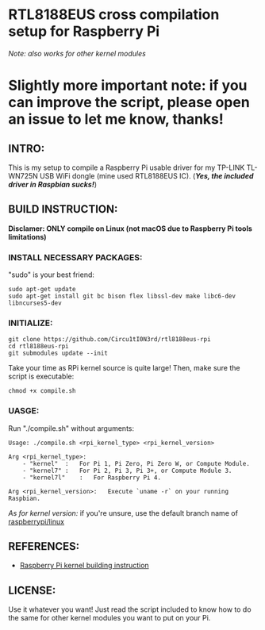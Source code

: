 # RTL8188EUS cross compilation setup for Raspberry Pi
_Note: also works for other kernel modules_

# Slightly more important note: if you can improve the script, please open an issue to let me know, thanks!

## INTRO:
This is my setup to compile a Raspberry Pi usable driver for my TP-LINK TL-WN725N USB WiFi dongle (mine used RTL8188EUS IC). (***Yes, the included driver in Raspbian sucks!***)

## BUILD INSTRUCTION:

__Disclamer: ONLY compile on Linux (not macOS due to Raspberry Pi tools limitations)__

### INSTALL NECESSARY PACKAGES:

"sudo" is your best friend:

```
sudo apt-get update
sudo apt-get install git bc bison flex libssl-dev make libc6-dev libncurses5-dev
```

### INITIALIZE:

```
git clone https://github.com/Circu1tI0N3rd/rtl8188eus-rpi
cd rtl8188eus-rpi
git submodules update --init
```

Take your time as RPi kernel source is quite large!
Then, make sure the script is executable:

```
chmod +x compile.sh
```

### UASGE:

Run "./compile.sh" without arguments:

```
Usage: ./compile.sh <rpi_kernel_type> <rpi_kernel_version>

Arg <rpi_kernel_type>:
    - "kernel"  :   For Pi 1, Pi Zero, Pi Zero W, or Compute Module.
    - "kernel7" :   For Pi 2, Pi 3, Pi 3+, or Compute Module 3.
    - "kernel7l"    :   For Raspberry Pi 4.

Arg <rpi_kernel_version>:   Execute `uname -r` on your running Raspbian.
```

_As for kernel version:_ if you're unsure, use the default branch name of [raspberrypi/linux](https://github.com/raspberrypi/linux)

## REFERENCES:
- [Raspberry Pi kernel building instruction](https://www.raspberrypi.org/documentation/linux/kernel/building.md)

## LICENSE:
Use it whatever you want! Just read the script included to know how to do the same for other kernel modules you want to put on your Pi.